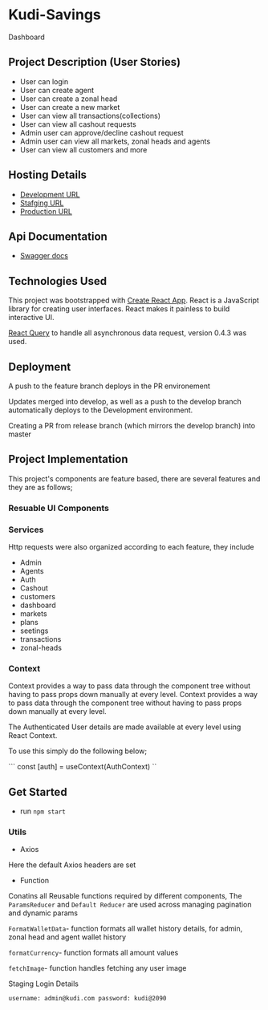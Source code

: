 # Kudi-Savings

Dashboard 

## Project Description (User Stories)

- User can login
- User can create agent
- User can create a zonal head 
- User can create a new market
- User can view all transactions(collections)
- User can view all cashout requests
- Admin user can approve/decline cashout request
- Admin user can view all markets, zonal heads and agents
- User can view all customers and more


## Hosting Details

- [Development URL](https://kudi-savings-dev.kudi.ng)
- [Stafging URL](https://kudi-savings.kudi.ng)
- [Production URL](https://kudi-savings.kudi.ai)

## Api Documentation
- [Swagger docs](https://savings-dev.kudi.ng/swagger-ui.html)


## Technologies Used

This project was bootstrapped with [Create React App](https://github.com/facebook/). React is a JavaScript library for creating user interfaces. React makes it painless to build interactive UI. 

[React Query](https://github.com/tannerlinsley/react-query) to handle all asynchronous data request, version 0.4.3 was used. 


## Deployment


A push to the feature branch deploys in the PR environement

Updates merged into develop, as well as a push to the develop branch automatically deploys to the Development environment.

Creating a PR from release branch (which mirrors the develop branch) into master

## Project Implementation

This project's components are feature based, there are several features and they are as follows;


### Resuable UI Components

### Services
Http requests were also organized according to each feature, they include
- Admin
- Agents
- Auth
- Cashout
- customers
- dashboard
- markets
- plans
- seetings
- transactions
- zonal-heads


### Context
Context provides a way to pass data through the component tree without having to pass props down manually at every level. Context provides a way to pass data through the component tree without having to pass props down manually at every level.

The Authenticated User details are made available at every level using React Context.

To use this simply do the following below;

```   const [auth] = useContext(AuthContext) ``

## Get Started

- run `npm start`

### Utils
-  Axios

Here the default Axios headers are set

- Function

Conatins all Reusable functions required by different components, 
The ``ParamsReducer`` and ``Default Reducer`` are used across managing pagination and dynamic params

``FormatWalletData``- function formats all wallet history details, for admin, zonal head and agent wallet history

``formatCurrency``- function formats all amount values

``fetchImage``- function handles fetching any user image


Staging Login Details

``username: admin@kudi.com password: kudi@2090``

